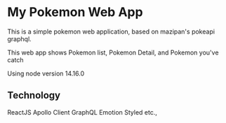 # My Pokemon Web App

This is a simple pokemon web application, based on mazipan's pokeapi graphql.

This web app shows Pokemon list, Pokemon Detail, and Pokemon you've catch

Using node version 14.16.0
## Technology
ReactJS
Apollo Client
GraphQL
Emotion Styled
etc.,
